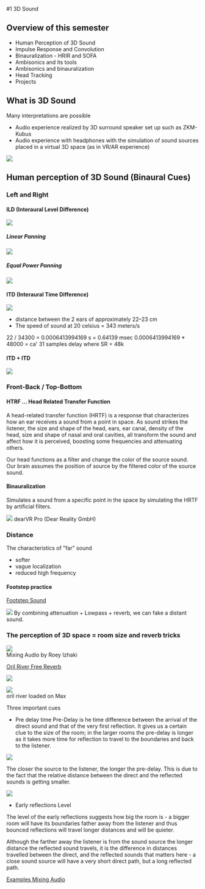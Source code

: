 #1 3D Sound

## Overview of this semester

- Human Perception of 3D Sound
- Impulse Response and Convolution
- Binauralization - HRIR and SOFA
- Ambisonics and its tools
- Ambisonics and binauralization
- Head Tracking
- Projects

## What is 3D Sound

Many interpretations are possible

- Audio experience realized by 3D surround speaker set up such as ZKM-Kubus
- Audio experience with headphones with the simulation of sound sources placed in a virtual 3D space (as in VR/AR experience)

![](K1/png/kubus.png)


## Human perception of 3D Sound (Binaural Cues)

### Left and Right

#### ILD (Interaural Level Difference)
![](K1/png/ILD.png)

##### Linear Panning

![](K1/png/linear.png)

##### Equal Power Panning

![](K1/png/equal_power.png)


#### ITD (Interaural Time Difference)

![](K1/png/ITD.png)

- distance between the 2 ears of approximately 22–23 cm
- The speed of sound at 20 celsius = 343 meters/s

22 / 34300 = 0.0006413994169 s = 0.64139 msec
0.0006413994169 * 48000 = ca' 31 samples delay where SR = 48k

#### ITD + ITD

![](K1/png/ILD+ITD.png)


### Front-Back / Top-Bottom


#### HTRF ... Head Related Transfer Function

A head-related transfer function (HRTF) is a response that characterizes how an ear receives a sound from a point in space. As sound strikes the listener, the size and shape of the head, ears, ear canal, density of the head, size and shape of nasal and oral cavities, all transform the sound and affect how it is perceived, boosting some frequencies and attenuating others.

Our head functions as a filter and change the color of the source sound. Our brain assumes the position of source by the filtered color of the source sound.

#### Binauralization

Simulates a sound from a specific point in the space by simulating the HRTF by artificial filters.

![](K1/png/dearVRPRO.png)
dearVR Pro (Dear Reality GmbH)

### Distance

The characteristics of "far" sound

- softer
- vague localization
- reduced high frequency 

#### Footstep practice

[Footstep Sound](https://freesound.org/people/InspectorJ/sounds/336598/)

![](K1/png/distant_sound.png)
By combining attenuation + Lowpass + reverb, we can fake a distant sound.

### The perception of 3D space = room size and reverb tricks

![](K1/png/mixing_audio.png)  
Mixing Audio by Roey Izhaki


[Oril River Free Reverb](https://www.kvraudio.com/product/orilriver-by-denis-tihanov)

![](K1/png/OrilRiver.png)

![](K1/png/OrilRiver_in_max.png)  
oril river loaded on Max

Three important cues
- Pre delay time 
Pre-Delay is he time difference between the arrival of the direct sound and that of the very first reflection. It gives us a certain clue to the size of the room; in the larger rooms the pre-delay is longer as it takes more time for reflection to travel to the boundaries and back to the listener.
  
![](K1/png/predelay.png)

The closer the source to the listener, the longer the pre-delay. This is due to the fact that the relative distance between the direct and the reflected sounds is getting smaller.


![](K1/png/pre-delay.png)

- Early reflections Level

The level of the early reflections suggests how big the room is - a bigger room will have its boundaries father away from the listener and thus bounced reflections will travel longer distances and will be quieter.

Although the farther away the listener is from the sound source the longer distance the reflected sound travels, it is the difference in distances travelled between the direct, and the reflected sounds that matters here - a close sound source will have a very short direct path, but a long reflected path.

[Examples Mixing Audio](K1/mixing_audio)
